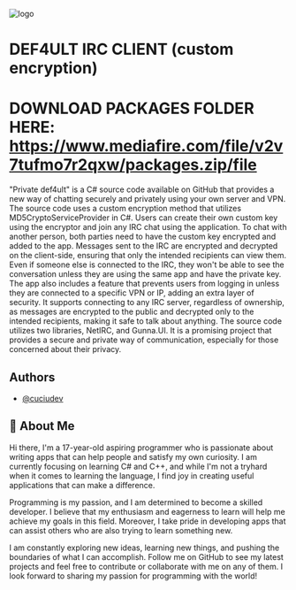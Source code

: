 ![logo](https://cdn.discordapp.com/attachments/896420136356053033/1089536948307230781/icons8_grand_master_key_64px_1.png) 


# DEF4ULT IRC CLIENT (custom encryption)

# DOWNLOAD PACKAGES FOLDER HERE: https://www.mediafire.com/file/v2v7tufmo7r2qxw/packages.zip/file
"Private def4ult" is a C# source code available on GitHub that provides a new way of chatting securely and privately using your own server and VPN. The source code uses a custom encryption method that utilizes MD5CryptoServiceProvider in C#. Users can create their own custom key using the encryptor and join any IRC chat using the application.  To chat with another person, both parties need to have the custom key encrypted and added to the app. Messages sent to the IRC are encrypted and decrypted on the client-side, ensuring that only the intended recipients can view them. Even if someone else is connected to the IRC, they won't be able to see the conversation unless they are using the same app and have the private key.  The app also includes a feature that prevents users from logging in unless they are connected to a specific VPN or IP, adding an extra layer of security. It supports connecting to any IRC server, regardless of ownership, as messages are encrypted to the public and decrypted only to the intended recipients, making it safe to talk about anything.  The source code utilizes two libraries, NetIRC, and Gunna.UI. It is a promising project that provides a secure and private way of communication, especially for those concerned about their privacy. 


## Authors

- [@cuciudev](https://github.com/cuciuu)


## 🦆 About Me
Hi there, I'm a 17-year-old aspiring programmer who is passionate about writing apps that can help people and satisfy my own curiosity. I am currently focusing on learning C# and C++, and while I'm not a tryhard when it comes to learning the language, I find joy in creating useful applications that can make a difference.

Programming is my passion, and I am determined to become a skilled developer. I believe that my enthusiasm and eagerness to learn will help me achieve my goals in this field. Moreover, I take pride in developing apps that can assist others who are also trying to learn something new.

I am constantly exploring new ideas, learning new things, and pushing the boundaries of what I can accomplish. Follow me on GitHub to see my latest projects and feel free to contribute or collaborate with me on any of them. I look forward to sharing my passion for programming with the world!
